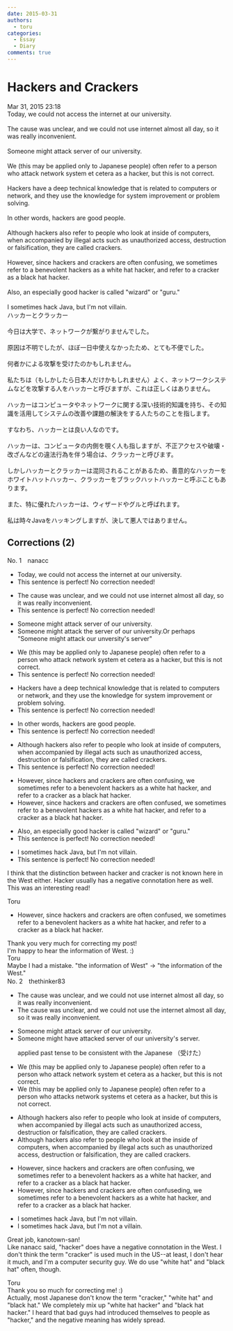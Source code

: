 ```yaml
---
date: 2015-03-31
authors:
  - toru
categories:
  - Essay
  - Diary
comments: true
---
```


# Hackers and Crackers
<div class="date">Mar 31, 2015 23:18</div>
<div id="post"><div id="body_show_ori">
Today, we could not access the internet at our university.<br/><br/>The cause was unclear, and we could not use internet almost all day, so it was really inconvenient.<br/><br/>Someone might attack server of our university.<br/><br/>We (this may be applied only to Japanese people) often refer to a person who attack network system et cetera as a hacker, but this is not correct.<br/><br/>Hackers have a deep technical knowledge that is related to computers or network, and they use the knowledge for system improvement or problem solving.<br/><br/>In other words, hackers are good people.<br/><br/>Although hackers also refer to people who look at inside of computers, when accompanied by illegal acts such as unauthorized access, destruction or falsification, they are called crackers.<br/><br/>However, since hackers and crackers are often confusing, we sometimes refer to a benevolent hackers as a white hat hacker, and refer to a cracker as a black hat hacker.<br/><br/>Also, an especially good hacker is called "wizard" or "guru."<br/><br/>I sometimes hack Java, but I'm not villain.
</div></div>

<!-- more -->

<div id="post_ja"><div id="body_show_mo">
ハッカーとクラッカー<br/><br/>今日は大学で、ネットワークが繋がりませんでした。<br/><br/>原因は不明でしたが、ほぼ一日中使えなかったため、とても不便でした。<br/><br/>何者かによる攻撃を受けたのかもしれません。<br/><br/>私たちは（もしかしたら日本人だけかもしれません）よく、ネットワークシステムなどを攻撃する人をハッカーと呼びますが、これは正しくはありません。<br/><br/>ハッカーはコンピュータやネットワークに関する深い技術的知識を持ち、その知識を活用してシステムの改善や課題の解決をする人たちのことを指します。<br/><br/>すなわち、ハッカーとは良い人なのです。<br/><br/>ハッカーは、コンピュータの内側を覗く人も指しますが、不正アクセスや破壊・改ざんなどの違法行為を伴う場合は、クラッカーと呼びます。<br/><br/>しかしハッカーとクラッカーは混同されることがあるため、善意的なハッカーをホワイトハットハッカー、クラッカーをブラックハットハッカーと呼ぶこともあります。<br/><br/>また、特に優れたハッカーは、ウィザードやグルと呼ばれます。<br/><br/>私は時々Javaをハッキングしますが、決して悪人ではありません。
</div></div>

## Corrections (2)
<div id="block"><div class="first_name"> No. 1　<span class="just_name">nanacc</span></div><div id="block2">
<ul class="correction_field">
<li class="incorrect">Today, we could not access the internet at our university.</li>
<li class="corrected perfect">This sentence is perfect! No correction needed!</li>
</ul>
<ul class="correction_field">
<li class="incorrect">The cause was unclear, and we could not use internet almost all day, so it was really inconvenient.</li>
<li class="corrected perfect">This sentence is perfect! No correction needed!</li>
</ul>
<ul class="correction_field">
<li class="incorrect">Someone might attack server of our university.</li>
<li class="corrected correct">
Someone might attack<span class="f_blue"> the </span>server of our university.<span class="f_gray">Or perhaps "Someone might attack our unversity's server"</span>
</li>
</ul>
<ul class="correction_field">
<li class="incorrect">We (this may be applied only to Japanese people) often refer to a person who attack network system et cetera as a hacker, but this is not correct.</li>
<li class="corrected perfect">This sentence is perfect! No correction needed!</li>
</ul>
<ul class="correction_field">
<li class="incorrect">Hackers have a deep technical knowledge that is related to computers or network, and they use the knowledge for system improvement or problem solving.</li>
<li class="corrected perfect">This sentence is perfect! No correction needed!</li>
</ul>
<ul class="correction_field">
<li class="incorrect">In other words, hackers are good people.</li>
<li class="corrected perfect">This sentence is perfect! No correction needed!</li>
</ul>
<ul class="correction_field">
<li class="incorrect">Although hackers also refer to people who look at inside of computers, when accompanied by illegal acts such as unauthorized access, destruction or falsification, they are called crackers.</li>
<li class="corrected perfect">This sentence is perfect! No correction needed!</li>
</ul>
<ul class="correction_field">
<li class="incorrect">However, since hackers and crackers are often confusing, we sometimes refer to a benevolent hackers as a white hat hacker, and refer to a cracker as a black hat hacker.</li>
<li class="corrected correct">
However, since hackers and crackers are often<span class="f_blue"> confused</span>, we sometimes refer to a benevolent hackers as a white hat hacker, and refer to a cracker as a black hat hacker.
</li>
</ul>
<ul class="correction_field">
<li class="incorrect">Also, an especially good hacker is called "wizard" or "guru."</li>
<li class="corrected perfect">This sentence is perfect! No correction needed!</li>
</ul>
<ul class="correction_field">
<li class="incorrect">I sometimes hack Java, but I'm not villain.</li>
<li class="corrected perfect">This sentence is perfect! No correction needed!</li>
</ul>
<p class="comment_small">
 I think that the distinction between hacker and cracker is not known here in the West either. Hacker usually has a negative connotation here as well. This was an interesting read!
</p>

</div><div class="name"><span class="just_name">Toru</span><br><div class="quote_field"><ul class="correction_field">
<li class="corrected correct">
However, since hackers and crackers are often<span class="f_blue"> confused</span>, we sometimes refer to a benevolent hackers as a white hat hacker, and refer to a cracker as a black hat hacker.
</li>
</ul></div>
Thank you very much for correcting my post!<br/>I'm happy to hear the information of West. :)
</div>
<div class="name"><span class="just_name">Toru</span><br>
Maybe I had a mistake. "the information of West" → "the information of the West."
</div>
</div>
<div id="block"><div class="first_name"> No. 2　<span class="just_name">thethinker83</span></div><div id="block2">
<ul class="correction_field">
<li class="incorrect">The cause was unclear, and we could not use internet almost all day, so it was really inconvenient.</li>
<li class="corrected correct">
The cause was unclear, and we could not use <span class="f_blue">the </span>internet almost all day, so it was really inconvenient.
</li>
</ul>
<ul class="correction_field">
<li class="incorrect">Someone might attack server of our university.</li>
<li class="corrected correct">
Someone might <span class="f_blue">have </span>attack<span class="f_blue">ed</span> <span class="f_red"><span class="sline">server of</span></span> our university<span class="f_blue">'s server</span>.
<p class="correction_comment">applied past tense to be consistent with the Japanese （受けた）</p>
</li>
</ul>
<ul class="correction_field">
<li class="incorrect">We (this may be applied only to Japanese people) often refer to a person who attack network system et cetera as a hacker, but this is not correct.</li>
<li class="corrected correct">
We (this may be applied only to Japanese people) often refer to a person who attack<span class="f_blue">s</span> network system<span class="f_blue">s</span> et cetera as a hacker, but this is not correct.
</li>
</ul>
<ul class="correction_field">
<li class="incorrect">Although hackers also refer to people who look at inside of computers, when accompanied by illegal acts such as unauthorized access, destruction or falsification, they are called crackers.</li>
<li class="corrected correct">
Although hackers also refer to people who look at <span class="f_blue">the </span>inside of computers, when accompanied by illegal acts such as unauthorized access, destruction or falsification, they are called crackers.
</li>
</ul>
<ul class="correction_field">
<li class="incorrect">However, since hackers and crackers are often confusing, we sometimes refer to a benevolent hackers as a white hat hacker, and refer to a cracker as a black hat hacker.</li>
<li class="corrected correct">
However, since hackers and crackers are often confus<span class="f_blue">ed</span><span class="f_red"><span class="sline">ing</span></span>, we sometimes refer to a benevolent hacker<span class="f_red"><span class="sline">s</span></span> as a white hat hacker, and refer to a cracker as a black hat hacker.
</li>
</ul>
<ul class="correction_field">
<li class="incorrect">I sometimes hack Java, but I'm not villain.</li>
<li class="corrected correct">
I sometimes hack Java, but I'm not <span class="f_blue">a </span>villain.
</li>
</ul>
<p class="comment_small">
 Great job, kanotown-san!
 <br/>
 Like nanacc said, "hacker" does have a negative connotation in the West.  I don't think the term "cracker" is used much in the US--at least, I don't hear it much, and I'm a computer security guy.  We do use "white hat" and "black hat" often, though.
</p>

</div><div class="name"><span class="just_name">Toru</span><br>
Thank you so much for correcting me! :)<br/>Actually, most Japanese don't know the term "cracker," "white hat" and "black hat." We completely mix up "white hat hacker" and "black hat hacker." I heard that bad guys had introduced themselves to people as "hacker," and the negative meaning has widely spread.
</div>
</div>
